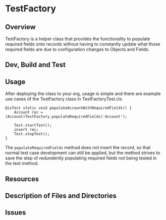 # TestFactory

## Overview

TestFactory is a helper class that provides the functionality to populate required fields onto records without having to constantly update what those required fields are due to configuration changes to Objects and Fields.

## Dev, Build and Test

## Usage

After deploying the class to your org, usage is simple and there are example use cases of the TestFactory class in TestFactoryTest.cls

```(Apex)
@isTest static void populateAccountWithRequiredFields() {
    Account rec = (Account)TestFactory.populateRequiredFields('Account');

    Test.startTest();
    insert rec;
    Test.stopTest();
}
```

The `populateRequiredFields` method does not insert the record, so that normal test case development can still be applied, but the method strives to save the step of redundently populating required fields not being tested in the test method.

## Resources

## Description of Files and Directories

## Issues
